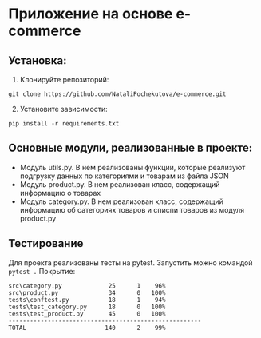 # Приложение на основе e-commerce
## Установка:
1. Клонируйте репозиторий:
```
git clone https://github.com/NataliPochekutova/e-commerce.git
```
2. Установите зависимости:
```
pip install -r requirements.txt
```
## Основные модули, реализованные в проекте:
- Модуль utils.py. В нем реализованы функции, которые реализуют подгрузку данных по категориями и товарам из файла JSON
- Модуль product.py. В нем реализован класс, содержащий информацию о товарах
- Модуль category.py. В нем реализован класс, содержащий информацию об сатегориях товаров 
и списпи товаров из модуля product.py

## Тестирование
Для проекта реализованы тесты на pytest. Запустить можно командой `pytest .`
Покрытие:
```
src\category.py             25      1    96%   
src\product.py              34      0   100%
tests\conftest.py           18      1    94%   
tests\test_category.py      18      0   100%
tests\test_product.py       45      0   100%
------------------------------------------------------
TOTAL                      140      2    99%

```